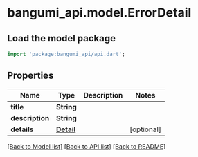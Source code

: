 # bangumi_api.model.ErrorDetail

## Load the model package
```dart
import 'package:bangumi_api/api.dart';
```

## Properties
Name | Type | Description | Notes
------------ | ------------- | ------------- | -------------
**title** | **String** |  | 
**description** | **String** |  | 
**details** | [**Detail**](Detail.md) |  | [optional] 

[[Back to Model list]](../README.md#documentation-for-models) [[Back to API list]](../README.md#documentation-for-api-endpoints) [[Back to README]](../README.md)


